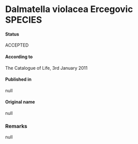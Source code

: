 Dalmatella violacea Ercegovic SPECIES
=======

#### Status
ACCEPTED

#### According to
The Catalogue of Life, 3rd January 2011

#### Published in
null

#### Original name
null

### Remarks
null